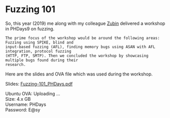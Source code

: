 # Fuzzing 101
So, this year (2019) me along with my colleague [Zubin](https://twitter.com/p1ngfl0yd) delivered a workshop in PHDays9 on fuzzing.

```
The prime focus of the workshop would be around the following areas: Fuzzing using SPIKE, blind and 
input-based fuzzing (AFL), finding memory bugs using ASAN with AFL integration, protocol fuzzing 
(HTTP, FTP, SMTP). Then we concluded the workshop by showcasing multiple bugs found during their 
research.
```

Here are the slides and OVA file which was used during the workshop.

Slides: [Fuzzing-101_PHDays.pdf](https://github.com/RootUp/PHDays9/blob/master/Slides/Fuzzing-101_PHDays.pdf)

Ubuntu OVA: Uploading ...<br>
Size: 4.x GB <br>
Username: PHDays <br>
Password: E@sy
